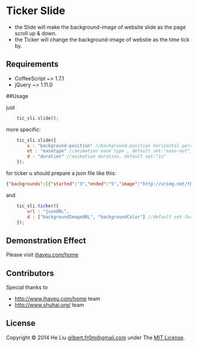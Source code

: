 # Ticker Slide

* the Slide will make the background-image of website slide as the page scroll up & down.
* the Ticker will change the background-image of webstie as the time tick by.

## Requirements

* CoffeeScript ~> 1.7.1
* jQuery ~> 1.11.0

##Usage

just
```javascript 
	tic_sli.slide();
```
more specific:
```javascript 
	tic_sli.slide({
		x : "background-position" //background-position horizontal percentage, default set:"50%",
		et : "easetype" //animation ease type , default set:"ease-out",
		d : "duration" //animation duration, default set:"1s"
	});
```

for ticker u should prepare a json file like this:

```json
{"backgrounds":[{"started":"3","ended":"5","image":"http://urimg.net/this.jpg","color":"#fff"}]}
```

and
```javascript 
	tic_sli.ticker({
		url : "jsonURL",
		d : ["backgroundImageURL", "backgroundColor"] //default set for background-image and background-color
	});
```

## Demonstration Effect

Please visit [ihaveu.com/home](http://www.ihaveu.com/home)

## Contributors

Special thanks to

* http://www.ihaveu.com/home team
* http://www.shuhai.org/ team

## License

Copyright © 2014 He Liu <gilbert.fr0m@gmail.com> under The [MIT License](http://opensource.org/licenses/MIT).
